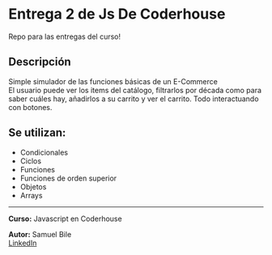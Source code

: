 # Entrega 2 de Js De Coderhouse
Repo para las entregas del curso!

## Descripción

Simple simulador de las funciones básicas de un E-Commerce  
El usuario puede ver los items del catálogo, filtrarlos por década como para saber cuáles hay, añadirlos a su carrito y ver el carrito. Todo interactuando con botones.

## Se utilizan:
+ Condicionales
+ Ciclos
+ Funciones
+ Funciones de orden superior
+ Objetos
+ Arrays

---
**Curso:** Javascript en Coderhouse

**Autor:** Samuel Bile  
[LinkedIn](https://www.linkedin.com/in/samuel-isaiah-bile-monta%C3%B1o-aaa43a222/)

